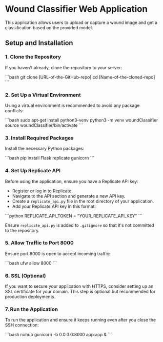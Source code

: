 # Wound Classifier Web Application

This application allows users to upload or capture a wound image and get a classification based on the provided model.

## Setup and Installation

### 1. Clone the Repository

If you haven't already, clone the repository to your server:

\```bash
git clone [URL-of-the-GitHub-repo]
cd [Name-of-the-cloned-repo]
\```

### 2. Set Up a Virtual Environment

Using a virtual environment is recommended to avoid any package conflicts:

\```bash
sudo apt-get install python3-venv
python3 -m venv woundClassifier
source woundClassifier/bin/activate
\```

### 3. Install Required Packages

Install the necessary Python packages:

\```bash
pip install Flask replicate gunicorn
\```

### 4. Set Up Replicate API

Before using the application, ensure you have a Replicate API key:

- Register or log in to Replicate.
- Navigate to the API section and generate a new API key.
- Create a `replicate_api.py` file in the root directory of your application.
- Add your Replicate API key in this format:

\```python
REPLICATE_API_TOKEN = "YOUR_REPLICATE_API_KEY"
\```

Ensure `replicate_api.py` is added to `.gitignore` so that it's not committed to the repository.

### 5. Allow Traffic to Port 8000

Ensure port 8000 is open to accept incoming traffic:

\```bash
ufw allow 8000
\```

### 6. SSL (Optional)

If you want to secure your application with HTTPS, consider setting up an SSL certificate for your domain. This step is optional but recommended for production deployments.

### 7. Run the Application

To run the application and ensure it keeps running even after you close the SSH connection:

\```bash
nohup gunicorn -b 0.0.0.0:8000 app:app &
\```

